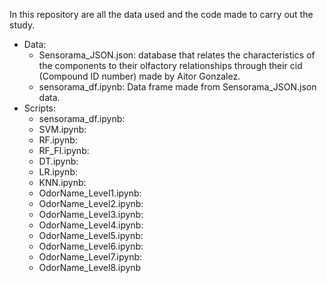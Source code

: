 In this repository are all the data used and the code made to carry out the study.
- Data: 
  - Sensorama_JSON.json: database that relates the characteristics of the components to their olfactory relationships through their cid (Compound ID number) made by Aitor Gonzalez.
  - sensorama_df.ipynb: Data frame made from Sensorama_JSON.json data.
- Scripts: 
  - sensorama_df.ipynb: 
  - SVM.ipynb:
  - RF.ipynb:
  - RF_FI.ipynb:
  - DT.ipynb:
  - LR.ipynb:
  - KNN.ipynb:
  - OdorName_Level1.ipynb:
  - OdorName_Level2.ipynb:
  - OdorName_Level3.ipynb:
  - OdorName_Level4.ipynb:
  - OdorName_Level5.ipynb:
  - OdorName_Level6.ipynb:
  - OdorName_Level7.ipynb:
  - OdorName_Level8.ipynb
